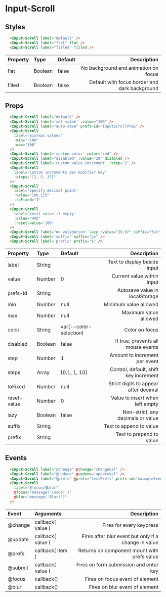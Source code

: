# Input-Scroll

## Styles 

```html
  <Input-Scroll label="default" />
  <Input-Scroll label="flat" flat />
  <Input-Scroll label="filled" filled />
```

| Property | Type | Default | Description |
|:---|:---|:---| ---:|
| flat | Boolean | false | No background and animation on focus |
| filled | Boolean | false | Default with focus border and dark background |

## Props 

```html
  <Input-Scroll label="default" />
  <Input-Scroll label='set value' :value="100" />
  <Input-Scroll label="auto-save" prefs-id="inputScrollProp" />
  <Input-Scroll
    label='min/max values'
    :min="-100"
    :max="100"
  />
  <Input-Scroll label='custom color' color="red" />
  <Input-Scroll label="disabled" :value="20" disabled />
  <Input-Scroll label='custom value increment' :step="2" />
  <Input-Scroll
    label='custom increments per modifier key'
    :steps="[2, 5, 25]"
  />
  <Input-Scroll
    label='specify decimal point'
    :value="100.125"
    :toFixed="3"
  />
  <Input-Scroll
    label='reset value if empty'
    :value="446"
    :reset-value="100"
  />
  <Input-Scroll label="no validation" lazy :value="29.97" suffix="fps" />
  <Input-Scroll label='suffix' suffix="px" />
  <Input-Scroll label='prefix' prefix="$" />
```

| Property | Type | Default | Description |
|:---|:---|:---| ---:|
| label | String |  | Text to display beside input |
| value | Number | 0 | Current value within input |
| prefs-id | String |  | Autosave value in localStorage |
| min | Number | null | Minimum value allowed |
| max | Number | null | Maximum value allowed |
| color | String | var(--color-selection) | Color on focus |
| disabled | Boolean | false | If true, prevents all mouse events |
| step | Number | 1 | Amount to increment per event |
| steps | Array | [0.1, 1, 10] | Control, default, shift key increment |
| toFixed | Number | null | Strict digits to appear after decimal |
| reset-value | Number | 0 | Value to insert when left empty |
| lazy | Boolean | false | Non-strict, any decimals or value |
| suffix | String |  | Text to append to value |
| prefix | String |  | Text to prepend to value |

## Events 

```html
  <Input-Scroll label="@change" @change="changeVal" />
  <Input-Scroll label="@update" @update="updateVal" />
  <Input-Scroll label="@prefs" @prefs="testPrefs" prefs-id="exampleEvent" />
  <Input-Scroll
    label="@focus/@blur"
    @focus="message('Focus!')"
    @blur="message('Blur!')"
  />
```

| Event | Arguments | Description |
|:---|:---| ---:|
| @change | callback( value ) | Fires for every keypress |
| @update | callback( value ) | Fires after blur event but only if a change in value |
| @prefs | callback( item ) | Returns on component mount with prefs value |
| @submit | callback( value ) | Fires on form submission and enter key |
| @focus | callback() | Fires on focus event of element |
| @blur | callback() | Fires on blur event of element |


